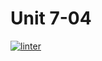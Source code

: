 # Unit 7-04
[![linter](https://github.com/peter-marshall5/ICS2O-Unit2-05-HTML/workflows/linter/badge.svg)](https://github.com/marketplace/actions/super-linter)
